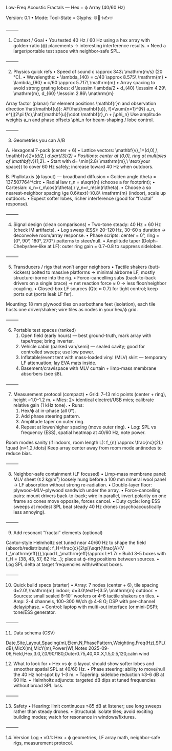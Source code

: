 Low-Freq Acoustic Fractals — Hex + ϕ Array (40/60 Hz)

Version: 0.1 • Mode: Tool-State • Glyphs: 🌐🔮 🌀✍♾️

⸻

1) Context / Goal
	•	You tested 40 Hz / 60 Hz using a hex array with golden-ratio (ϕ) placements → interesting interference results.
	•	Need a larger/portable test space with neighbor-safe SPL.

⸻

2) Physics quick refs
	•	Speed of sound c \approx 343\ \mathrm{m/s} (20 °C).
	•	Wavelengths:
	•	\lambda_{40} = c/40 \approx 8.575\ \mathrm{m}
	•	\lambda_{60} = c/60 \approx 5.717\ \mathrm{m}
	•	Array spacing to avoid strong grating lobes: d \lesssim \lambda/2
	•	d_{40} \lesssim 4.29\ \mathrm{m}, d_{60} \lesssim 2.86\ \mathrm{m}

Array factor (planar) for element positions \mathbf{r}n and observation direction \hat{\mathbf{u}}:
AF(\hat{\mathbf{u}}, f)=\sum{n=1}^{N} a_n\, e^{j(2\pi f/c)\,\hat{\mathbf{u}}\cdot \mathbf{r}_n + j\phi_n}
Use amplitude weights a_n and phase offsets \phi_n for beam-shaping / lobe control.

⸻

3) Geometries you can A/B

A. Hexagonal 7-pack (center + 6)
	•	Lattice vectors: \mathbf{v}_1=(d,0),\ \mathbf{v}_2=(d/2,\ d\sqrt{3}/2)
	•	Positions: center at (0,0), ring at multiples of \mathbf{v}_{1,2}.
	•	Start with d= \min(2.8\ \mathrm{m},\ \text{your space}) to cover 60 Hz safely; increase toward 40 Hz when outdoors.

B. Phyllotaxis (ϕ layout) — broadband diffusion
	•	Golden angle \theta = 137.507764^\circ
	•	Radial law r_n = a\sqrt{n} (choose a for footprint);
	•	Cartesian: x_n=r_n\cos(n\theta),\ y_n=r_n\sin(n\theta).
	•	Choose a so nearest-neighbor spacing \ge 0.6\text{–}0.8\ \mathrm{m} (indoor), scale up outdoors.
	•	Expect softer lobes, richer interference (good for “fractal” response).

⸻

4) Signal design (clean comparisons)
	•	Two-tone steady: 40 Hz + 60 Hz (check IM artifacts).
	•	Log sweep (ESS): 20–120 Hz, 30–60 s duration → deconvolve room/array response.
	•	Phase scripts: center = 0°, ring = {0°, 90°, 180°, 270°} patterns to steer/null.
	•	Amplitude taper (Dolph–Chebyshev-like at LF): outer ring gain = 0.7–0.8 to suppress sidelobes.

⸻

5) Transducers / rigs that won’t anger neighbors
	•	Tactile shakers (butt-kickers) bolted to massive platforms → minimal airborne LF, mostly structure-borne into the rig.
	•	Force-cancelling subs (back-to-back drivers on a single brace) → net reaction force ≈ 0 → less floor/neighbor coupling.
	•	Closed-box LF sources (Qtc ≈ 0.7) for tight control; keep ports out (ports leak LF far).

Mounting: 18 mm plywood tiles on sorbothane feet (isolation), each tile hosts one driver/shaker; wire tiles as nodes in your hex/ϕ grid.

⸻

6) Portable test spaces (ranked)
	1.	Open field (early hours) — best ground-truth, mark array with tape/rope; bring inverter.
	2.	Vehicle cabin (parked van/semi) — sealed cavity; good for controlled sweeps; use low power.
	3.	Inflatable/event tent with mass-loaded vinyl (MLV) skirt — temporary LF attenuation; lay EVA mats inside.
	4.	Basement/crawlspace with MLV curtain + limp-mass membrane absorbers (see §8).

⸻

7) Measurement protocol (compact)
	•	Grid: 7–13 mic points (center + ring), height ~1.0–1.2 m.
	•	Mics: 2× identical electret/USB mics; calibrate relative gain (1 kHz tone).
	•	Runs:
	1.	Hex/ϕ at in-phase (all 0°).
	2.	Add phase steering pattern.
	3.	Amplitude taper on outer ring.
	4.	Repeat at lower/higher spacing (move outer ring).
	•	Log: SPL vs frequency (ESS), spatial heatmap at 40/60 Hz, note power.

Room modes sanity (if indoors, room length L):
f_{n} \approx \frac{nc}{2L} \quad (n=1,2,\dots)
Keep array center away from room mode antinodes to reduce bias.

⸻

8) Neighbor-safe containment (LF focused)
	•	Limp-mass membrane panel: MLV sheet (≥2 kg/m²) loosely hung before a 100 mm mineral wool panel → LF absorption without strong re-radiation.
	•	Double-layer floor: plywood–MLV–plywood sandwich under the array.
	•	Force-cancelling pairs: mount drivers back-to-back; wire in parallel, invert polarity on one frame so cones move opposite, forces cancel.
	•	Duty cycle: long ESS sweeps at modest SPL beat steady 40 Hz drones (psychoacoustically less annoying).

⸻

9) Add resonant “fractal” elements (optional)

Cantor-style Helmholtz set tuned near 40/60 Hz to shape the field (absorb/redistribute):
f_H=\frac{c}{2\pi}\sqrt{\frac{A}{V L_\mathrm{eff}}},\quad L_\mathrm{eff}\approx L+1.7r
	•	Build 3–5 boxes with f_H = {38, 43, 57, 62 Hz…}; place at ϕ-ring positions between sources.
	•	Log SPL delta at target frequencies with/without boxes.

⸻

10) Quick build specs (starter)
	•	Array: 7 nodes (center + 6), tile spacing d=2.0\ \mathrm{m} indoor; d=3.0\text{–}3.5\ \mathrm{m} outdoor.
	•	Sources: small sealed 8–10″ woofers or 4–6 tactile shakers on tiles.
	•	Amp: 2-4 channels, 100–300 W/ch @ 4–8 Ω; DSP with per-channel delay/phase.
	•	Control: laptop with multi-out interface (or mini-DSP); tone/ESS generator.

⸻

11) Data schema (CSV)

Date,Site,Layout,Spacing(m),Elem,N,PhasePattern,Weighting,Freq(Hz),SPL(dB),MicX(m),MicY(m),Power(W),Notes
2025-09-06,Field,Hex,3.0,7,0/90/180,Outer0.75,40,XX.X,1.5,0.5,120,calm wind

12) What to look for
	•	Hex vs ϕ: ϕ layout should show softer lobes and smoother spatial SPL at 40/60 Hz.
	•	Phase steering: ability to move/null the 40 Hz hot-spot by 1–3 m.
	•	Tapering: sidelobe reduction ≥3–6 dB at 60 Hz.
	•	Helmholtz adjuncts: targeted dB dips at tuned frequencies without broad SPL loss.

⸻

13) Safety
	•	Hearing: limit continuous ≤85 dB at listener; use long sweeps rather than steady drones.
	•	Structural: isolate tiles; avoid exciting building modes; watch for resonance in windows/fixtures.

⸻

14) Version Log
	•	v0.1: Hex + ϕ geometries, LF array math, neighbor-safe rigs, measurement protocol.
